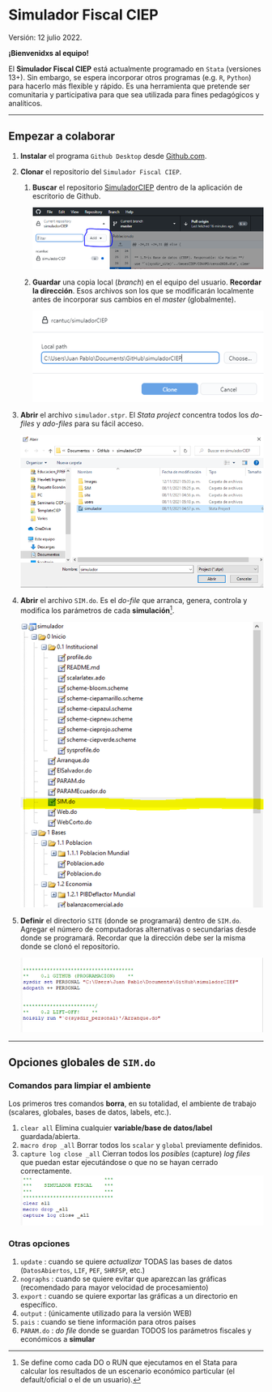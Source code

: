 # Simulador Fiscal CIEP

Versión: 12 julio 2022.


**¡Bienvenidxs al equipo!**

El **Simulador Fiscal CIEP** está actualmente programado en `Stata` (versiones 13+). Sin embargo, se espera incorporar otros programas (e.g. `R`, `Python`) para hacerlo más flexible y rápido. Es una herramienta que pretende ser comunitaria y participativa para que sea utilizada para fines pedagógicos y analíticos.


---

## Empezar a colaborar

1. **Instalar** el programa `Github Desktop` desde [Github.com](https://desktop.github.com/).
2. **Clonar** el repositorio del `Simulador Fiscal CIEP`.

    1. **Buscar** el repositorio [SimuladorCIEP](https://github.com/rcantuc/simuladorCIEP) dentro de la aplicación de escritorio de Github.

        ![add](images/Cap_0/add.PNG)

    2. **Guardar** una copia local (*branch*) en el equipo del usuario. **Recordar la dirección**. Esos archivos son los que se modificarán localmente antes de incorporar sus cambios en el *master* (globalmente).

        ![copia](images/Cap_0/copia.PNG)

3. **Abrir** el archivo `simulador.stpr`. El *Stata project* concentra todos los *do-files* y *ado-files* para su fácil acceso.

    ![open_project](images/Cap_0/open_project.PNG)

4. **Abrir** el archivo `SIM.do`. Es el *do-file* que arranca, genera, controla y modifica los parámetros de cada **simulación**[^1].

    ![open_SIM](images/Cap_0/open_SIM.PNG)

5. **Definir** el directorio `SITE` (donde se programará) dentro de `SIM.do`. Agregar el número de computadoras alternativas o secundarias desde donde se programará. Recordar que la dirección debe ser la misma donde se clonó el repositorio.

    ![sysdir](images/Cap_0/sysdir.PNG)


---

## Opciones globales de `SIM.do`

### Comandos para limpiar el ambiente 

Los primeros tres comandos **borra**, en su totalidad, el ambiente de trabajo (scalares, globales, bases de datos, labels, etc.). 

1. `clear all` Elimina cualquier **variable/base de datos/label** guardada/abierta. 
2. `macro drop _all` Borrar todos los `scalar` y `global` previamente definidos. 
3. `capture log close _all` Cierran todos los *posibles* (capture) *log files* que puedan estar ejecutándose o que no se hayan cerrado correctamente.  
	![limpiador](images/Cap_0/Limpiador.PNG)

### Otras opciones

1. `update` : cuando se quiere *actualizar* TODAS las bases de datos (`DatosAbiertos`, `LIF`, `PEF`, `SHRFSP`, etc.)
2. `nographs` : cuando se quiere evitar que aparezcan las gráficas (recomendado para mayor velocidad de procesamiento)
3. `export` : cuando se quiere exportar las gráficas a un directorio en específico.
4. `output` : (únicamente utilizado para la versión WEB)
5. `pais` : cuando se tiene información para otros países
6. `PARAM.do` : *do file* donde se guardan TODOS los parámetros fiscales y económicos a **simular**



[^1]: Se define como cada DO o RUN que ejecutamos en el Stata para calcular los resultados de un escenario económico particular (el default/oficial o el de un usuario).
